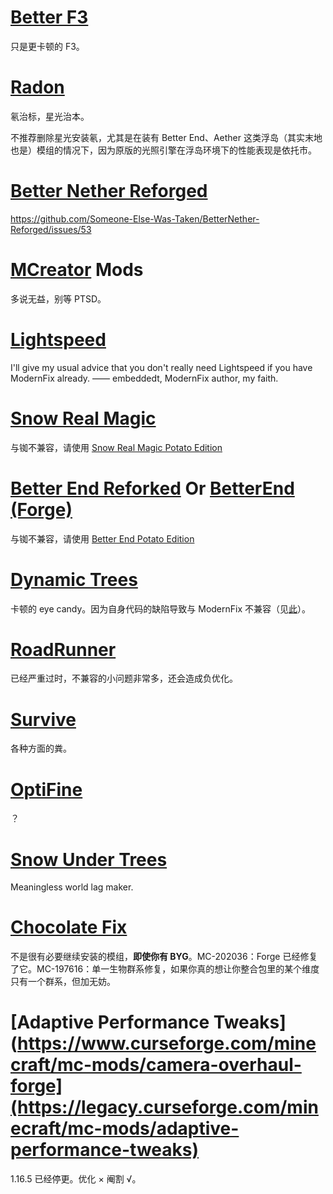 # [Better F3](https://www.curseforge.com/minecraft/mc-mods/betterf3)
只是更卡顿的 F3。
# [Radon](https://www.curseforge.com/minecraft/mc-mods/radon)
氡治标，星光治本。

不推荐删除星光安装氡，尤其是在装有 Better End、Aether 这类浮岛（其实末地也是）模组的情况下，因为原版的光照引擎在浮岛环境下的性能表现是依托市。
# [Better Nether Reforged](https://www.curseforge.com/minecraft/mc-mods/betternether-reforged)
https://github.com/Someone-Else-Was-Taken/BetterNether-Reforged/issues/53
# [MCreator](https://mcreator.net/) Mods
多说无益，别等 PTSD。
# [Lightspeed](https://www.curseforge.com/minecraft/mc-mods/lightspeedmod)
I'll give my usual advice that you don't really need Lightspeed if you have ModernFix already.
—— embeddedt, ModernFix author, my faith.
# [Snow Real Magic](https://www.curseforge.com/minecraft/mc-mods/snow-real-magic)
与铷不兼容，请使用 [Snow Real Magic Potato Edition](https://www.curseforge.com/minecraft/mc-mods/snow-real-magic-potato-edition)
# [Better End Reforked](https://www.curseforge.com/minecraft/mc-mods/betterend-re-forked) Or [BetterEnd (Forge)](https://www.curseforge.com/minecraft/mc-mods/betterend-forge-port)
与铷不兼容，请使用 [Better End Potato Edition](https://www.curseforge.com/minecraft/mc-mods/better-end-potato-edition)
# [Dynamic Trees](https://www.curseforge.com/minecraft/mc-mods/dynamictrees)
卡顿的 eye candy。因为自身代码的缺陷导致与 ModernFix 不兼容（见[此](https://github.com/DynamicTreesTeam/DynamicTrees/issues/758)）。
# [RoadRunner](https://www.curseforge.com/minecraft/mc-mods/roadrunner)
已经严重过时，不兼容的小问题非常多，还会造成负优化。
# [Survive](https://www.curseforge.com/minecraft/mc-mods/survive)
各种方面的粪。
# [OptiFine](https://www.optifine.net/)
？
# [Snow Under Trees](https://www.curseforge.com/minecraft/mc-mods/snow-under-trees)
Meaningless world lag maker.
# [Chocolate Fix](https://www.curseforge.com/minecraft/mc-mods/chocolate-fix)
不是很有必要继续安装的模组，**即使你有 BYG**。MC-202036：Forge 已经修复了它。MC-197616：单一生物群系修复，如果你真的想让你整合包里的某个维度只有一个群系，但加无妨。
# [Adaptive Performance Tweaks](https://www.curseforge.com/minecraft/mc-mods/camera-overhaul-forge](https://legacy.curseforge.com/minecraft/mc-mods/adaptive-performance-tweaks)
1.16.5 已经停更。优化 × 阉割 √。
